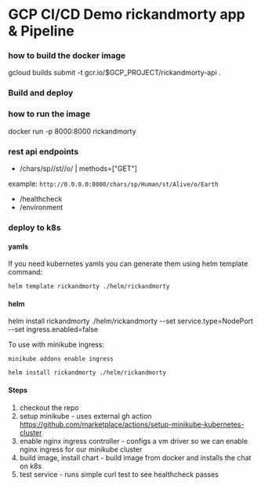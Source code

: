 # GCP CI/CD Demo rickandmorty app & Pipeline

### how to build the docker image
gcloud builds submit -t gcr.io/$GCP_PROJECT/rickandmorty-api .

### Build and deploy

### how to run the image
docker run -p 8000:8000 rickandmorty

### rest api endpoints
* /chars/sp/<species>/st/<status>/o/<origin> | methods=["GET"]

example:
`http://0.0.0.0:8000/chars/sp/Human/st/Alive/o/Earth`

* /healthcheck
* /environment

### deploy to k8s
#### yamls
If you need kubernetes yamls you can generate them using helm template command:

`helm template rickandmorty ./helm/rickandmorty`

#### helm
helm install rickandmorty ./helm/rickandmorty --set service.type=NodePort --set ingress.enabled=false

To use with minikube ingress:

`minikube addons enable ingress`

`helm install rickandmorty ./helm/rickandmorty`

#### Steps
1. checkout the repo
2. setup minikube - uses external gh action https://github.com/marketplace/actions/setup-minikube-kubernetes-cluster
3. enable nginx ingress controller - configs a vm driver so we can enable nginx ingress for our minikube cluster
4. build image, install chart - build image from docker and installs the chat on k8s
5. test service - runs simple curl test to see healthcheck passes